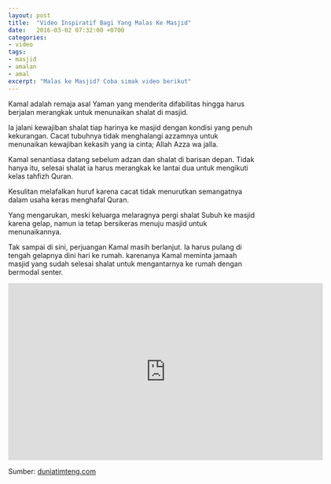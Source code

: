 ```yaml
---
layout: post
title:  "Video Inspiratif Bagi Yang Malas Ke Masjid"
date:   2016-03-02 07:32:00 +0700
categories:
- video
tags:
- masjid
- amalan
- amal
excerpt: "Malas ke Masjid? Coba simak video berikut"
---
```


Kamal adalah remaja asal Yaman yang menderita difabilitas hingga harus berjalan merangkak untuk menunaikan  shalat di masjid.

Ia jalani kewajiban shalat tiap harinya ke masjid dengan kondisi yang penuh kekurangan. Cacat tubuhnya tidak menghalangi azzamnya untuk menunaikan kewajiban kekasih yang ia cinta; Allah Azza wa jalla.

Kamal senantiasa datang sebelum adzan dan shalat di barisan depan. Tidak hanya itu, selesai shalat ia harus merangkak ke lantai dua untuk mengikuti kelas tahfizh Quran.

Kesulitan melafalkan huruf karena cacat tidak menurutkan semangatnya dalam usaha keras menghafal Quran.

Yang mengarukan, meski keluarga melaragnya pergi shalat Subuh ke masjid karena gelap, namun ia tetap bersikeras menuju masjid untuk menunaikannya.

Tak sampai di sini, perjuangan Kamal masih berlanjut. Ia harus pulang di tengah gelapnya dini hari ke rumah. karenanya Kamal meminta jamaah masjid yang sudah selesai shalat untuk mengantarnya ke rumah dengan bermodal senter.
<iframe width="640" height="360" src="https://www.youtube.com/embed/uhtLx3z5I08?rel=0&amp;controls=0&amp;showinfo=0" frameborder="0" allowfullscreen></iframe>

Sumber: [duniatimteng.com][duniatimteng]

[duniatimteng]: http://duniatimteng.com/malas-ke-masjid-tonton-video-menyentuh-ini/
